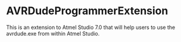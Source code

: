 # AVRDudeProgrammerExtension
This is an extension to Atmel Studio 7.0 that will help users to use the avrdude.exe from within Atmel Studio.
